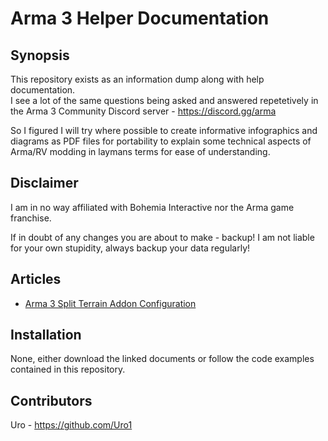 # Arma 3 Helper Documentation

## Synopsis

This repository exists as an information dump along with help documentation.  
I see a lot of the same questions being asked and answered repetetively in the Arma 3 Community Discord server - <https://discord.gg/arma>

So I figured I will try where possible to create informative infographics and diagrams as PDF files for portability to explain some technical aspects of Arma/RV modding in laymans terms for ease of understanding.


## Disclaimer

I am in no way affiliated with Bohemia Interactive nor the Arma game franchise.  

If in doubt of any changes you are about to make - backup!
I am not liable for your own stupidity, always backup your data regularly!


## Articles

* [Arma 3 Split Terrain Addon Configuration](../master/docs/PDF/Arma3_-_PDrive_-_DirectoryAndConfigLayoutForSplitTerrainAddons.pdf)


## Installation

None, either download the linked documents or follow the code examples contained in this repository.


## Contributors

Uro - https://github.com/Uro1

